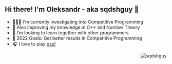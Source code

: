 ## Hi there! I'm Oleksandr - aka sqdshguy 👋

- 👨🏼‍💻 I'm currently investigating into Competitive Programming
- 🔢 Also improving my knowledge in C++ and Number Theory
- 🤙 I’m looking to learn together with other programmers
- 🥇 2022 Goals: Get better results in Competitive Programming
- 🎧 I love to play [osu!][osu]

<img align="right" src="https://github-readme-stats.vercel.app/api?username=sqdshguy&show_icons=true&theme=tokyonight" alt="sqdshguy" />

[osu]: https://osu.ppy.sh/users/12289422
